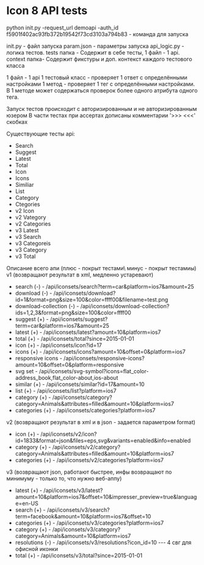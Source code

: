# Icon 8 API tests

python init.py -request_url demoapi -auth_id f5901f402ac93fb372b19542f73cd3103a794b83 - команда для запуска

init.py - файл запуска
param.json - параметры запуска
api_logic.py - логика тестов.
tests папка - Содержит в себе тесты, 1 файл - 1 api.
context папка- Содержит фикстуры и доп. контекст каждого тестового класса

1 файл - 1 api
1 тестовый класс - проверяет 1 ответ с определёнными настройками
1 метод - проверяет 1 тег  с определёнными настройками.
В 1 методе может содержаться проверок более одного атрибута одного тега.

Запуск тестов происходит с авторизированным и не авторизированным юзером
В части тестах при ассертах дописаны комментарии '>>> <<<' скобках

Существующие тесты api:

- Search
- Suggest
- Latest
- Total
- Icon
- Icons
- Similiar
- List
- Category
- Ctegories
- v2 Icon
- v2 Vategory
- v2 Categories
- v3 Latest
- v3 Search
- v3 Categoreis
- v3 Category
- v3 Total


Описание всего апи (плюс - покрыт тестами\ минус - покрыт тестамиы)
v1 (возвращают результат в xml, медленно устаревают)

- search (-) -				/api/iconsets/search?term=car&platform=ios7&amount=25
- download (-) -			/api/iconsets/download?id=1&format=png&size=100&color=ffff00&filename=test.png
- download-collection (-) -	/api/iconsets/download-collection?ids=1,2,3&format=png&size=100&color=ffff00
- suggest (+) -				/api/iconsets/suggest?term=car&platform=ios7&amount=25
- latest (+) -				/api/iconsets/latest?amount=10&platform=ios7
- total (+) -				/api/iconsets/total?since=2015-01-01
- icon (+) -				/api/iconsets/icon?id=17
- icons (+) -				/api/iconsets/icons?amount=10&offset=0&platform=ios7
- responsive icons - 	/api/iconsets/responsive-icons?amount=10&offset=0&platform=responsive
- svg set -				/api/iconsets/svg-symbol?icons=flat_color-address_book,flat_color-about,ios-about
- similar (+) -				/api/iconsets/similar?id=17&amount=10
- list (+) -				/api/iconsets/list?platform=ios7
- category (+) -			/api/iconsets/category?category=Animals&attributes=filled&amount=10&platform=ios7
- categories (+) -			/api/iconsets/categories?platform=ios7

v2 (возвращают результат в xml и в json - задается параметром format)

- icon (+) -				/api/iconsets/v2/icon?id=1833&format=json&files=eps,svg&variants=enabled&info=enabled
- category (+) -			/api/iconsets/v2/category?category=Animals&attributes=filled&amount=10&platform=ios7
- categories (+) -			/api/iconsets/v2/categories?platform=ios7

v3 (возвращают json, работают быстрее, инфы возвращают по минимуму - только то, что нужно веб-аппу)

- latest (+) -				/api/iconsets/v3/latest?amount=10&platform=ios7&offset=10&impresser_preview=true&language=en-US
- search (+) -				/api/iconsets/v3/search?term=facebook&amount=10&platform=ios7&offset=10
- categories (+) -			/api/iconsets/v3/categories?platform=ios7
- category (+) -			/api/iconsets/v3/category?category=Animals&amount=10&platform=ios7
- resolutions (-) -			/api/iconsets/v3/resolutions?icon_id=10   --- 4 свг для офисной иконки
- total (+) -				/api/iconsets/v3/total?since=2015-01-01










